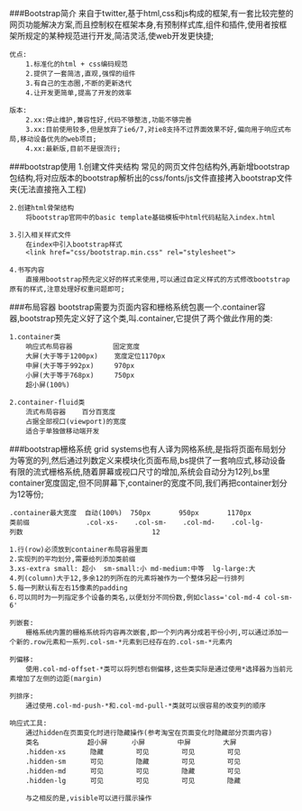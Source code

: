 ###Bootstrap简介
    来自于twitter,基于html,css和js构成的框架,有一套比较完整的网页功能解决方案,而且控制权在框架本身,有预制样式库,组件和插件,使用者按框架所规定的某种规范进行开发,简洁灵活,使web开发更快捷;

    优点:
        1.标准化的html + css编码规范
        2.提供了一套简洁,直观,强悍的组件
        3.有自己的生态圈,不断的更新迭代
        4.让开发更简单,提高了开发的效率

    版本:
        2.xx:停止维护,兼容性好,代码不够整洁,功能不够完善
        3.xx:目前使用较多,但是放弃了ie6/7,对ie8支持不过界面效果不好,偏向用于响应式布局,移动设备优先的web项目;
        4.xx:最新版,目前不是很流行;


###bootstrap使用
    1.创建文件夹结构
        常见的网页文件包结构外,再新增bootstrap包结构,将对应版本的bootstrap解析出的css/fonts/js文件直接拷入bootstrap文件夹(无法直接拖入工程)

    2.创建html骨架结构
        将bootstrap官网中的basic template基础模板中html代码粘贴入index.html

    3.引入相关样式文件
        在index中引入bootstrap样式
        <link href="css/bootstrap.min.css" rel="stylesheet">

    4.书写内容
        直接用bootstrap预先定义好的样式来使用,可以通过自定义样式的方式修改bootstrap原有的样式,注意处理好权重问题即可;


###布局容器
    bootstrap需要为页面内容和栅格系统包裹一个.container容器,bootstrap预先定义好了这个类,叫.container,它提供了两个做此作用的类:

    1.container类
        响应式布局容器          固定宽度
        大屏(大于等于1200px)    宽度定位1170px
        中屏(大于等于992px)     970px
        小屏(大于等于768px)     750px
        超小屏(100%)

    2.container-fluid类
        流式布局容器    百分百宽度
        占据全部视口(viewport)的宽度
        适合于单独做移动端开发


###bootstrap栅格系统
    grid systems也有人译为网格系统,是指将页面布局划分为等宽的列,然后通过列数定义来模块化页面布局,bs提供了一套响应式,移动设备有限的流式栅格系统,随着屏幕或视口尺寸的增加,系统会自动分为12列,bs里container宽度固定,但不同屏幕下,container的宽度不同,我们再把container划分为12等份;

    .container最大宽度  自动(100%)  750px       950px       1170px
    类前缀              .col-xs-    .col-sm-    .col-md-    .col-lg-
    列数                                12

    1.行(row)必须放到container布局容器里面
    2.实现列的平均划分,需要给列添加类前缀
    3.xs-extra small: 超小  sm-small:小 md-medium:中等  lg-large:大
    4.列(column)大于12,多余12的列所在的元素将被作为一个整体另起一行排列
    5.每一列默认有左右15像素的padding
    6.可以同时为一列指定多个设备的类名,以便划分不同份数,例如class='col-md-4 col-sm-6'

    列嵌套:
        栅格系统内置的栅格系统将内容再次嵌套,即一个列内再分成若干份小列,可以通过添加一个新的.row元素和一系列.col-sm-*元素到已经存在的.col-sm-*元素内

    列偏移:
        使用.col-md-offset-*类可以将列想右侧偏移,这些类实际是通过使用*选择器为当前元素增加了左侧的边距(margin)

    列排序:
        通过使用.col-md-push-*和.col-md-pull-*类就可以很容易的改变列的顺序

    响应式工具:
        通过hidden在页面变化时进行隐藏操作(参考淘宝在页面变化时隐藏部分页面内容)
        类名            超小屏      小屏        中屏        大屏
        .hidden-xs      隐藏        可见        可见        可见
        .hidden-sm      可见        隐藏        可见        可见
        .hidden-md      可见        可见        隐藏        可见
        .hidden-lg      可见        可见        可见        隐藏

        与之相反的是,visible可以进行展示操作




















































